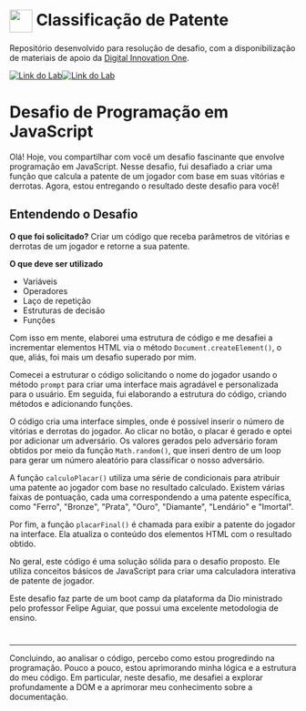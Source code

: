 <h1>
    <a href="https://www.dio.me/">
     <img align="center" width="40px" src="https://hermes.digitalinnovation.one/assets/diome/logo-minimized.png"></a>
    <span>Classificação de Patente</span>
</h1>

Repositório desenvolvido para resolução de desafio, com a disponibilização de materiais de apoio da [Digital Innovation One](https://www.dio.me/).

[![Link do Lab](https://img.shields.io/badge/▶-000?style=for-the-badge&logo=movie&logoColor=E94D5F)](https://web.dio.me/lab/calculadora-de-partidas-rankeadas/learning/8452fbc4-70fe-47e2-8cc1-81dcc0369bd7)[![Link do Lab](https://img.shields.io/badge/Acesse%20o%20Lab%20na%20Plataforma-fff?style=for-the-badge)](https://web.dio.me/lab/calculadora-de-partidas-rankeadas/learning/8452fbc4-70fe-47e2-8cc1-81dcc0369bd7)

# Desafio de Programação em JavaScript

Olá! Hoje, vou compartilhar com você um desafio fascinante que envolve programação em JavaScript. Nesse desafio, fui desafiado a criar uma função que calcula a patente de um jogador com base em suas vitórias e derrotas. Agora, estou entregando o resultado deste desafio para você!

## Entendendo o Desafio

**O que foi solicitado?**
Criar um código que receba parâmetros de vitórias e derrotas de um jogador e retorne a sua patente.

**O que deve ser utilizado**

- Variáveis
- Operadores
- Laço de repetição
- Estruturas de decisão
- Funções

Com isso em mente, elaborei uma estrutura de código e me desafiei a incrementar elementos HTML via o método `Document.createElement()`, o que, aliás, foi mais um desafio superado por mim.

Comecei a estruturar o código solicitando o nome do jogador usando o método `prompt` para criar uma interface mais agradável e personalizada para o usuário. Em seguida, fui elaborando a estrutura do código, criando métodos e adicionando funções.

O código cria uma interface simples, onde é possível inserir o número de vitórias e derrotas do jogador. Ao clicar no botão, o placar é gerado e optei por adicionar um adversário. Os valores gerados pelo adversário foram obtidos por meio da função `Math.random()`, que inseri dentro de um loop para gerar um número aleatório para classificar o nosso adversário.

A função `calculoPlacar()` utiliza uma série de condicionais para atribuir uma patente ao jogador com base no resultado calculado. Existem várias faixas de pontuação, cada uma correspondendo a uma patente específica, como "Ferro", "Bronze", "Prata", "Ouro", "Diamante", "Lendário" e "Imortal".

Por fim, a função `placarFinal()` é chamada para exibir a patente do jogador na interface. Ela atualiza o conteúdo dos elementos HTML com o resultado obtido.

No geral, este código é uma solução sólida para o desafio proposto. Ele utiliza conceitos básicos de JavaScript para criar uma calculadora interativa de patente de jogador.

Este desafio faz parte de um boot camp da plataforma da Dio ministrado pelo professor Felipe Aguiar, que possui uma excelente metodologia de ensino.

#

---

Concluindo, ao analisar o código, percebo como estou progredindo na programação. Pouco a pouco, estou aprimorando minha lógica e a estrutura do meu código. Em particular, neste desafio, me desafiei a explorar profundamente a DOM e a aprimorar meu conhecimento sobre a documentação.

